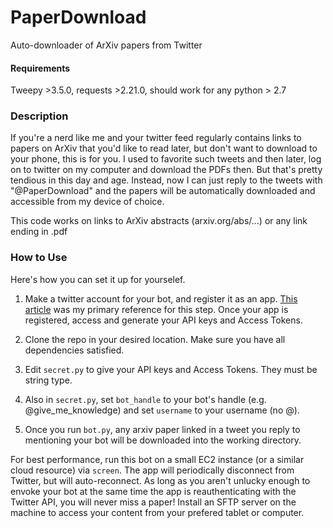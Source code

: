 # PaperDownload
Auto-downloader of ArXiv papers from Twitter

#### Requirements
Tweepy >3.5.0, requests >2.21.0, should work for any python > 2.7

### Description
If you're a nerd like me and your twitter feed regularly contains links to papers on ArXiv that you'd like to read later, but don't want to download to your phone, this is for you. I used to favorite such tweets and then later, log on to twitter on my computer and download the PDFs then. But that's pretty tendious in this day and age. Instead, now I can just reply to the tweets with "@PaperDownload" and the papers will be automatically downloaded and accessible from my device of choice.

This code works on links to ArXiv abstracts (arxiv.org/abs/...)  or any link ending in .pdf

### How to Use

Here's how you can set it up for yourselef.

1. Make a twitter account for your bot, and register it as an app. [This article](https://scotch.io/tutorials/build-a-tweet-bot-with-python) was my primary reference for this step. Once your app is registered, access and generate your API keys and Access Tokens.

2. Clone the repo in your desired location. Make sure you have all dependencies satisfied.

3. Edit `secret.py` to give your API keys and Access Tokens. They must be string type.

4. Also in `secret.py`, set `bot_handle` to your bot's handle (e.g. @give_me_knowledge) and set `username` to your username (no @).

5. Once you run `bot.py`, any arxiv paper linked in a tweet you reply to mentioning your bot will be downloaded into the working directory.

For best performance, run this bot on a small EC2 instance (or a similar cloud resource) via `screen`. The app will periodically disconnect from Twitter, but will auto-reconnect. As long as you aren't unlucky enough to envoke your bot at the same time the app is reauthenticating with the Twitter API, you will never miss a paper! Install an SFTP server on the machine to access your content from your prefered tablet or computer.
